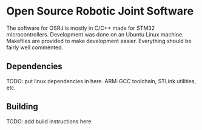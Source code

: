 # Open Source Robotic Joint Software

The software for OSRJ is mostly in C/C++ made for STM32 microcontrollers. Development was done on an Ubuntu Linux machine. Makefiles are provided to make development easier. Everything should be fairly well commented.

## Dependencies

TODO: put linux dependencies in here. ARM-GCC toolchain, STLink utilities, etc.

## Building

TODO: add build instructions here